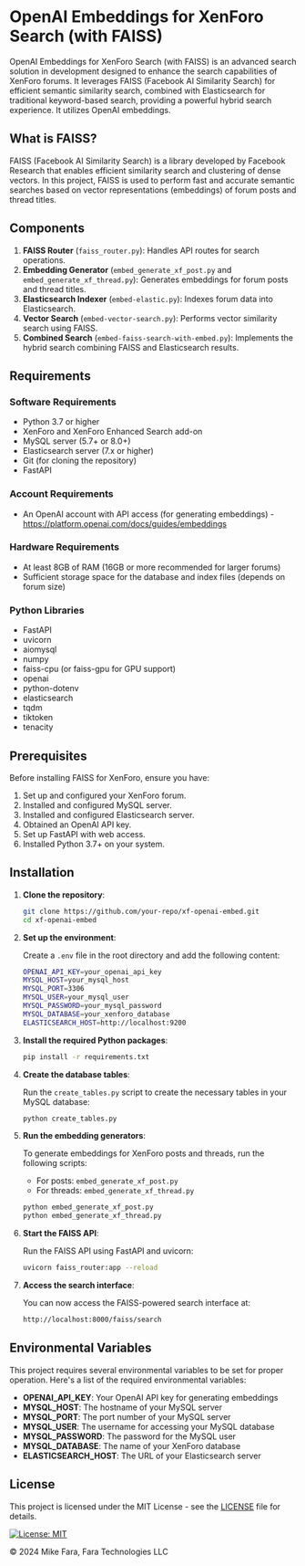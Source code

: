 # OpenAI Embeddings for XenForo Search (with FAISS)

OpenAI Embeddings for XenForo Search (with FAISS) is an advanced search solution in development designed to enhance the search capabilities of XenForo forums. It leverages FAISS (Facebook AI Similarity Search) for efficient semantic similarity search, combined with Elasticsearch for traditional keyword-based search, providing a powerful hybrid search experience. It utilizes OpenAI embeddings.

## What is FAISS?

FAISS (Facebook AI Similarity Search) is a library developed by Facebook Research that enables efficient similarity search and clustering of dense vectors. In this project, FAISS is used to perform fast and accurate semantic searches based on vector representations (embeddings) of forum posts and thread titles.

## Components

1. **FAISS Router** (`faiss_router.py`): Handles API routes for search operations.
2. **Embedding Generator** (`embed_generate_xf_post.py` and `embed_generate_xf_thread.py`): Generates embeddings for forum posts and thread titles.
3. **Elasticsearch Indexer** (`embed-elastic.py`): Indexes forum data into Elasticsearch.
4. **Vector Search** (`embed-vector-search.py`): Performs vector similarity search using FAISS.
5. **Combined Search** (`embed-faiss-search-with-embed.py`): Implements the hybrid search combining FAISS and Elasticsearch results.

## Requirements

### Software Requirements

- Python 3.7 or higher
- XenForo and XenForo Enhanced Search add-on
- MySQL server (5.7+ or 8.0+)
- Elasticsearch server (7.x or higher)
- Git (for cloning the repository)
- FastAPI

### Account Requirements

- An OpenAI account with API access (for generating embeddings) - https://platform.openai.com/docs/guides/embeddings

### Hardware Requirements

- At least 8GB of RAM (16GB or more recommended for larger forums)
- Sufficient storage space for the database and index files (depends on forum size)

### Python Libraries

- FastAPI
- uvicorn
- aiomysql
- numpy
- faiss-cpu (or faiss-gpu for GPU support)
- openai
- python-dotenv
- elasticsearch
- tqdm
- tiktoken
- tenacity

## Prerequisites

Before installing FAISS for XenForo, ensure you have:

1. Set up and configured your XenForo forum.
2. Installed and configured MySQL server.
3. Installed and configured Elasticsearch server.
4. Obtained an OpenAI API key.
5. Set up FastAPI with web access.
6. Installed Python 3.7+ on your system.

## Installation

1. **Clone the repository**:

   ```bash
   git clone https://github.com/your-repo/xf-openai-embed.git
   cd xf-openai-embed
   ```

2. **Set up the environment**:

   Create a `.env` file in the root directory and add the following content:

   ```bash
   OPENAI_API_KEY=your_openai_api_key
   MYSQL_HOST=your_mysql_host
   MYSQL_PORT=3306
   MYSQL_USER=your_mysql_user
   MYSQL_PASSWORD=your_mysql_password
   MYSQL_DATABASE=your_xenforo_database
   ELASTICSEARCH_HOST=http://localhost:9200
   ```

3. **Install the required Python packages**:

   ```bash
   pip install -r requirements.txt
   ```

4. **Create the database tables**:

   Run the `create_tables.py` script to create the necessary tables in your MySQL database:

   ```bash
   python create_tables.py
   ```

5. **Run the embedding generators**:

   To generate embeddings for XenForo posts and threads, run the following scripts:

   - For posts: `embed_generate_xf_post.py`
   - For threads: `embed_generate_xf_thread.py`

   ```bash
   python embed_generate_xf_post.py
   python embed_generate_xf_thread.py
   ```

6. **Start the FAISS API**:

   Run the FAISS API using FastAPI and uvicorn:

   ```bash
   uvicorn faiss_router:app --reload
   ```

7. **Access the search interface**:

   You can now access the FAISS-powered search interface at:

   ```bash
   http://localhost:8000/faiss/search
   ```

## Environmental Variables

This project requires several environmental variables to be set for proper operation. Here's a list of the required environmental variables:

- **OPENAI_API_KEY**: Your OpenAI API key for generating embeddings
- **MYSQL_HOST**: The hostname of your MySQL server
- **MYSQL_PORT**: The port number of your MySQL server
- **MYSQL_USER**: The username for accessing your MySQL database
- **MYSQL_PASSWORD**: The password for the MySQL user
- **MYSQL_DATABASE**: The name of your XenForo database
- **ELASTICSEARCH_HOST**: The URL of your Elasticsearch server

## License

This project is licensed under the MIT License - see the [LICENSE](LICENSE.md) file for details.

[![License: MIT](https://img.shields.io/badge/License-MIT-yellow.svg)](https://opensource.org/licenses/MIT)

© 2024 Mike Fara, Fara Technologies LLC
